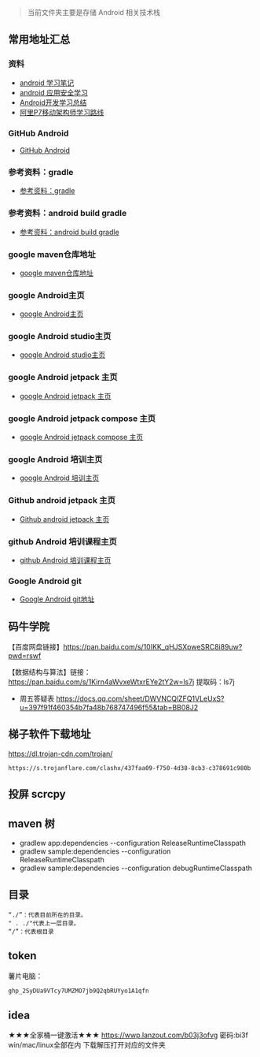 > 当前文件夹主要是存储 Android 相关技术栈
## 常用地址汇总
### 资料
* [android 学习笔记](https://github.com/GcsSloop/AndroidNote)
* [android 应用安全学习](https://github.com/r0ysue/AndroidSecurityStudy)
* [Android开发学习总结](https://github.com/aserbao/AserbaosAndroid)
* [阿里P7移动架构师学习路线](https://github.com/Timdk857/Android-Architecture-knowledge-2-)
### GitHub Android
* [GitHub Android ](https://github.com/android)
### 参考资料：gradle
* [参考资料：gradle](https://gradle.org/)
### 参考资料：android build gradle
* [参考资料：android build gradle](https://developer.android.com/studio/releases/gradle-plugin?hl=zh-cn)
### google maven仓库地址
* [google maven仓库地址](https://maven.google.com/web/index.html?)
### google Android主页
* [google Android主页](https://developer.android.com/)
### google Android studio主页
* [google Android studio主页](https://developer.android.com/studio)
### google Android jetpack 主页
* [google Android jetpack 主页](https://developer.android.com/jetpack)
### google Android jetpack compose 主页
* [google Android jetpack compose 主页](https://developer.android.com/jetpack/compose)
### google Android 培训主页
* [google Android 培训主页](https://developer.android.com/courses)
### Github android jetpack 主页
* [Github android jetpack 主页](https://github.com/androidx)
### github Android 培训课程主页
* [github Android 培训课程主页](https://github.com/google-developer-training)
### Google Android git 
* [Google Android git地址](https://android.googlesource.com/)

## 码牛学院
【百度网盘链接】https://pan.baidu.com/s/10IKK_qHJSXpweSRC8i89uw?pwd=rswf

【数据结构与算法】链接：https://pan.baidu.com/s/1Kirn4aWvxeWtxrEYe2tY2w=ls7j 提取码：ls7j
* 周五答疑表 https://docs.qq.com/sheet/DWVNCQlZFQ1VLeUxS?u=397f91f460354b7fa48b768747496f55&tab=BB08J2
## 梯子软件下载地址
https://dl.trojan-cdn.com/trojan/ 

````
https://s.trojanflare.com/clashx/437faa09-f750-4d38-8cb3-c378691c980b
````
## 投屏 scrcpy
## maven 树
* gradlew app:dependencies --configuration ReleaseRuntimeClasspath
* gradlew sample:dependencies --configuration ReleaseRuntimeClasspath
* gradlew sample:dependencies --configuration debugRuntimeClasspath
## 目录
````aidl
“./”：代表目前所在的目录。
" . ./"代表上一层目录。
“/”：代表根目录
````

## token
薯片电脑：
````java
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
````
## idea
★★★全家桶一键激活★★★
https://wwp.lanzout.com/b03j3ofvg
密码:bi3f
win/mac/linux全部在内 下载解压打开对应的文件夹

